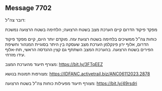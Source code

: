 ## Message 7702

דובר צה"ל:

מפקד פיקוד הדרום קיים הערכת מצב בשטח הרצועה; הלחימה בשטח הרצועה נמשכת

כוחות צה"ל ממשיכים בלחימה בשטח רצועת עזה. מוקדם יותר היום, קיים מפקד פיקוד הדרום, אלוף ירון פינקלמן הערכת מצב שעסקה בין היתר בסוגיית המנהור וחשיפת הפירים בשטח הרצועה. בהערכת המצב השתתף גם קצין ההנדסה הראשי, תת-אלוף עידו מזרחי. 

מצורף תיעוד מהערכת המצב: https://bit.ly/3FTqEEZ

מצורפות תמונות בנושא: https://IDFANC.activetrail.biz/ANC06112023.2878

מצורף תיעוד מפעילות כוחות צה"ל בשטח הרצועה: https://bit.ly/49rsdri

